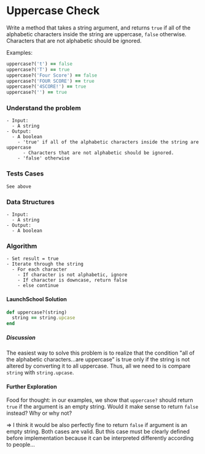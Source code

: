 # Uppercase Check

Write a method that takes a string argument, and returns `true` if all of the alphabetic characters inside the string are uppercase, `false` otherwise. Characters that are not alphabetic should be ignored.

Examples:

```ruby
uppercase?('t') == false
uppercase?('T') == true
uppercase?('Four Score') == false
uppercase?('FOUR SCORE') == true
uppercase?('4SCORE!') == true
uppercase?('') == true
```



### Understand the problem

```
- Input:
  - A string
- Output:
  - A boolean
    - 'true' if all of the alphabetic characters inside the string are uppercase
      - Characters that are not alphabetic should be ignored.
    - 'false' otherwise
```

### Tests Cases

```
See above
```

### Data Structures

```
- Input:
  - A string
- Output:
  - A boolean
```

### Algorithm

```
- Set result = true
- Iterate through the string
  - For each character
    - If character is not alphabetic, ignore
    - If character is downcase, return false
    - else continue
```



#### LaunchSchool Solution

```ruby
def uppercase?(string)
  string == string.upcase
end
```

##### Discussion

The easiest way to solve this problem is to realize that the condition "all of the alphabetic characters...are uppercase" is true only if the string is not altered by converting it to all uppercase. Thus, all we need to is compare `string` with `string.upcase`.



#### Further Exploration

Food for thought: in our examples, we show that `uppercase?` should return `true` if the argument is an empty string. Would it make sense to return `false` instead? Why or why not?

=> I think it would be also perfectly fine to return `false` if argument is an empty string. Both cases are valid. But this case must be clearly defined before implementation because it can be interpreted differently according to people…